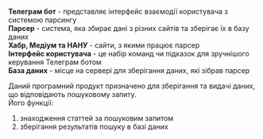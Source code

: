 <b>Телеграм бот</b> - представляє інтерфейс взаємодії користувача з системою парсингу
<br>
<b>Парсер</b> - система, яка збирає дані з різних сайтів та зберігає їх в базу даних
<br>
<b>Хабр, Медіум та НАНУ</b> - сайти, з якими працює парсер
<br>
<b>Інтерфейс користувача</b> - це набір команд чи підказок для зручнішого керування Телеграм ботом
<br>
<b>База даних</b> - місце на сервері для зберігання даних, які зібрав парсер
<br>

Даний програмний продукт призначено для зберігання та видачі даних, що відповідають пошуковому запиту.
<br>
Його функції:
1. знаходження статтей за пошуковим запитом
2. зберігання результатів пошуку в базі даних
